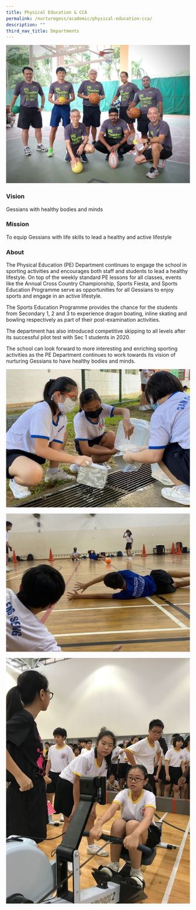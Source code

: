 ```yaml
---
title: Physical Education & CCA
permalink: /nurturegess/academic/physical-education-cca/
description: ""
third_nav_title: Departments
---
```

![](/images/PE-2-scaled.jpeg)

### Vision

Gessians with healthy bodies and minds

### Mission

To equip Gessians with life skills to lead a healthy and active lifestyle

### About

The Physical Education (PE) Department continues to engage the school in sporting activities and encourages both staff and students to lead a healthy lifestyle. On top of the weekly standard PE lessons for all classes, events like the Annual Cross Country Championship, Sports Fiesta, and Sports Education Programme serve as opportunities for all Gessians to enjoy sports and engage in an active lifestyle.

The Sports Education Programme provides the chance for the students from Secondary 1, 2 and 3 to experience dragon boating, inline skating and bowling respectively as part of their post-examination activities.

The department has also introduced competitive skipping to all levels after its successful pilot test with Sec 1 students in 2020.

The school can look forward to more interesting and enriching sporting activities as the PE Department continues to work towards its vision of nurturing Gessians to have healthy bodies and minds.

![](/images/Outdoor-Cooking-Learning-to-be-responsible-of-our-equipment-768x576.jpeg)

![](/images/Sec-1-Learning-Festival-Bocca-Ball-Seeing-with-our-ears-768x576.jpg)

![](/images/Indoor-Rowing-Championship-Pre-Covid.jpeg)